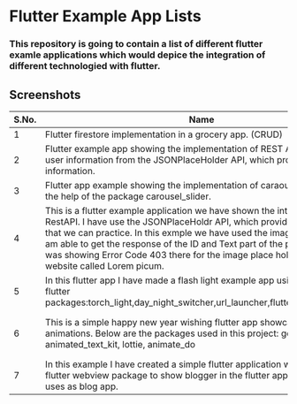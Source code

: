 # Flutter Example App Lists

<h3> This repository is going to contain a list of different flutter examle applications which would depice the integration of different technologied with flutter.</h3>


## Screenshots

| S.No. | Name | URL | Tag |
| ---------------- | ---------------- |---------------- | ---------------- | 
| 1 | Flutter firestore implementation in a grocery app. (CRUD) | <a target="_blank" href="https://github.com/Ankitkj1999/Flutter-Examples/tree/Flutter_Firestore">App</a> | FireStore |
| 2 | Flutter example app showing the implementation of REST API, showing user information from the JSONPlaceHolder API, which provides fake information. | <a target="_blank" href="https://github.com/Ankitkj1999/Flutter-Examples/tree/Flutter_RestAPI_JSON_Holder">App</a>| Rest API |
| 3 | Flutter app example showing the implementation of caraousel cards with the help of the package carousel_slider. | <a target="_blank" href="https://github.com/Ankitkj1999/Flutter-Examples/tree/flutter_crousel">App</a> | Carousle |
| 4 | This is a flutter example application we have shown the interation of RestAPI. I have use the JSONPlaceHoldr API, which provides fake APIs, so that we can practice. In this exmple we have used the images endpoint. I am able to get the response of the ID and Text part of the post but Image was showing Error Code 403 there for the image place holder I used this website called Lorem picum. | <a target="_blank" href="https://github.com/Ankitkj1999/Flutter-Examples/tree/Flutter_REST_API_Image">App</a> | REST API / Image Post |
| 5 | In this flutter app I have made a flash light example app using the following flutter packages:torch_light,day_night_switcher,url_launcher,flutter_native_splach. | <a target="_blank" href="https://github.com/Ankitkj1999/Flutter-Examples/tree/Flutter_flash_light">App</a> | Flash Light App|
| 6 | This is a simple happy new year wishing flutter app showcasing animations. Below are the packages used in this project: get_it, animated_text_kit, lottie, animate_do | <a target="_blank" href="https://github.com/Ankitkj1999/Flutter-Examples/tree/Flutter_New_Year_App">App</a> | New Year App / Animations / getX|
| 7 | In this example I have created a simple flutter application which utilizes flutter webview package to show blogger in the flutter app. Which can be uses as blog app. | <a target="_blank" href="https://github.com/Ankitkj1999/Flutter-Examples/tree/Flutter_web_view">App</a> |Web view / Blog |
